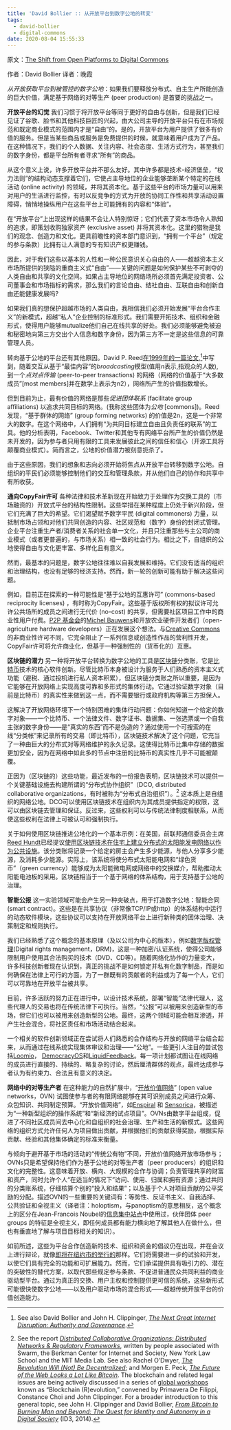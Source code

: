 ```yaml
---
title: 'David Bollier :: 从开放平台到数字公地的转变'
tags:
  - david-bollier
  - digital-commons
date: 2020-08-04 15:55:33
---
```


原文：[The Shift from Open Platforms to Digital Commons](http://www.bollier.org/blog/shift-open-platforms-digital-commons)

作者：David Bollier 译者：晚霞

*从开放获取平台到被管控的数字公地*：如果我们要释放分布式、自主生产所能创造的巨大价值，满足基于网络的对等生产 (peer production) 是首要的挑战之一。

**开放平台的幻觉** 我们习惯于将开放平台等同于更好的自由与创新，但是我们已经见证了谷歌、脸书和其他科技巨匠的兴起，由大公司主导的开放平台只有在市场规范和既定商业模式的范围内才是“自由”的。是的，开放平台为用户提供了很多有价值的服务。但是当某些商品或服务是免费提供的时候，就意味着用户成为了产品。在这种情况下，我们的个人数据、关注内容、社会态度、生活方式行为，甚至我们的数字身份，都是平台所有者寻求“所有”的商品。

从这个意义上说，许多开放平台并不那么友好。其中许多都是技术-经济堡垒，“权力法则”的结构动态支撑着它们，它使占主导地位的企业能够垄断某个特定的在线活动 (online activity) 的领域，并将其资本化。基于这些平台的市场力量可以用来对用户的生活进行监控，有时以反竞争的方式为开放的协同工作性和共享活动设置障碍，悄悄地操纵用户在这些平台上可能拥有的内容和“体验”。

在“开放平台”上出现这样的结果不会让人特别惊讶；它们代表了资本市场令人熟知的追求，即策划收购独家资产 (exclusive asset) 并将其资本化。这里的猎物是我们的观念、创造力和文化。更具前瞻性的资本部门意识到，“拥有一个平台”（规定的参与条款）比拥有让人满意的专有知识产权更赚钱。

因此，对于我们这些以基本的人性和一种公民意识关心自由的人——超越资本主义市场所提供的狭隘的重商主义式“自由”——关键的问题是如何保护某些不可剥夺的人类自由和共享的文化空间。如果占主导地位的网络场所必须首先满足投资者、公司董事会和市场指标的需求，那么我们的言论自由、结社自由、互联自由和创新自由还能健康发展吗?

如果我们真的想保护超越市场的人类自由，我相信我们必须开始发展“平台合作主义”的新模式，超越“私人”企业控制的标准形式。我们需要开拓技术、组织和金融形式，使得用户能够mutualize他们自己在线共享的好处。我们必须能够避免被迫和秘密地向第三方交出个人信息和数字身份，因为第三方不一定是这些信息的可靠管理人员。

转向基于公地的平台还有其他原因。David P. Reed[在1999年的一篇论文](http://www.reed.com/dpr/locus/gfn/reedslaw.html),[^1]中写到，随着交互从基于“最佳内容”的*broadcasting*模型(值用*n*表示,指观众的人数),到一个*点对点传输* (peer-to-peer transactions) 的网络（网络的价值基于“大多数成员”\[most members\]并在数学上表示为n2），网络所产生的价值指数增长。

但到目前为止，最有价值的网络是那些*促进团体联系* (facilitate group affiliations) 以追求共同目标的网络。(我称这些团体为*公地* \[commons\])。Reed发现，“基于群体的网络” (group forming networks) 的价值是2n，这是一个非常大的数字。在这个网络中，人们拥有“为共同目标建立自由且负责任的联系”的工具。他的分析表明，Facebook、Twitter和其他专有网络平台所产生的价值仍然是未开发的，因为参与者只用有限的工具来发展彼此之间的信任和信心（开源工具将颠覆商业模式）。简而言之，公地的价值潜力被刻意扼杀了。

由于这些原因，我们的想象和志向必须开始将焦点从开放平台转移到数字公地。自组织的平民们必须能够控制他们的交互和管理条款，并从他们自己的协作和共享中有所收获。

**通向CopyFair许可** 各种法律和技术革新现在开始致力于处理作为交换工具的（市场融资的）开放式平台的结构性限制。这些举措在某种程度上仍处于新兴阶段，但它们充满了巨大的希望。它们渴望赋予数字平民 (digital commoners) 力量，以抵制市场占领和对他们共同创造的内容、社区规范和（数字）身份的封闭式管理。企业平台注重生产者/消费者关系的社会单一文化，并且只注重那些与主公司的商业模式（或者更普遍的，与市场关系）相一致的社会行为。相比之下，自组织的公地使得自由与文化更丰富、多样化且有意义。

然而，最基本的问题是，数字公地往往难以自我发展和维持。它们没有适当的组织和治理结构，也没有足够的经济支持。然而，新一轮的创新可能有助于解决这些问题。

例如，目前正在探索的一种可能性是“基于公地的互惠许可” (commons-based reciprocity licenses) ，有时称为CopyFair。这些基于版权所有权的拟议许可允许公共场所的成员之间进行无代价 (no-cost) 的共享，但需要社区项目工作中的商业性用户付费。[P2P 基金会](http://p2pfoundation.net/)的[Michel Bauwens](http://p2pfoundation.net/Michel_Bauwens)和开放农业硬件开发者们（open-agriculture hardware developers）正在发展这个想法。与[Creative Commons](https://creativecommons.org/)的非商业性许可不同，它完全阻止了一系列信息或创造性作品的营利性开发，CopyFair许可将允许商业化，但基于一种强制性的（货币化的）互惠。

**区块链的潜力** 另一种将开放平台转换为数字公地的工具是[区块链](https://en.wikipedia.org/wiki/Block_chain_(database))分类账，它是[比特币](https://bitcoin.org/en/)技术的核心软件创新。尽管比特币本身被设计为服务于人们熟悉的资本主义式功能（避税、通过投机进行私人资本积累），但区块链分类账之所以重要，是因为它能够在开放网络上实现高度可靠和多形式的集体行动。它通过验证数字对象（目前是比特币）的真实性来做到这一点，而不需要银行或政府机构等第三方担保人。

这解决了开放网络环境下一个特别困难的集体行动问题：你如何知道一个给定的数字对象——一个比特币、一个法律文件、数字证书、数据集、一张选票或一个自我主张的数字身份——是“真实的东西”而不是伪造的？通过使用一个可搜索的在线“分类帐”来记录所有的交易（即比特币），区块链技术解决了这个问题，它充当了一种由巨大的分布式对等网络维护的永久记录。这使得比特币比集中存储的数据更加安全，因为在网络中如此多的节点中注册的比特币的真实性几乎不可能被颠覆。

正因为（区块链的）这些功能，最近发布的一份报告表明，区块链技术可以提供一个关键基础设施去构建所谓的“分布式协作组织”（DCO, distributed collaborative organizations，有时被称为“分布式自治组织”）。[^2] 这本质上是自组织的网络公地。DCO可以使用区块链技术在组织内为其成员提供指定的权限，这可以由区块链去管理和保证。反过来，这些权利可以与传统法律制度相联系，从而使这些权利在法律上可被认可和强制执行。

关于如何使用区块链推进公地化的一个基本示例：在美国，前联邦通信委员会主席[Reed Hundt](https://en.wikipedia.org/wiki/Reed_Hundt)已经提议[使用区块链技术在住宅上建立分布式的太阳能发电网络以作为公共设施](https://idcubed.org/chapter-10-green-coins-using-digital-currency-build-new-power-platform/)。该分类账将记录一个给定的房主会产生多少能源，与他人分享多少能源，及消耗多少能源。实际上，该系统将使分布式太阳能电网和“绿色货币”（green currency）能够成为太阳能微电网或网络中的交换媒介，帮助推动太阳能电池板的采用。区块链相当于一个基于网络的体系结构，用于支持基于公地的治理。

**智能公报** 这一实验领域可能会产生另一种突破点，用于打造数字公地：智能合同 (smart contract)。这些是在共享协议（非常像TCP/IP或http）的体系结构中运行的动态软件模块，这些协议可以支持在开放网络平台上进行新种类的团体治理、决策制定和规则执行。

我们已经熟悉了这个概念的基本原理（及以公司为中心的版本），例如[数字版权管理](https://en.wikipedia.org/wiki/Digital_rights_management)(Digital rights management，DRM)，这是一种加密/认证系统，使得公司能够限制用户使用其合法购买的技术（DVD、CD等）。随着网络化协作的力量变大，许多科技创新者现在认识到，真正的挑战不是如何锁定并私有化数字制品，而是如何确保在法律上可行的方面，为了一群既有的贡献者的利益或为了每一个人，它们可以可靠地在开放平台被共享。

目前，许多活跃的努力正在进行中，以设计技术系统，部署“智能”法律代理人，这些代理人的交易也将在传统法律下可执行。当然，“公报”可以被用来创造新型的市场，但它们也可以被用来创造新型的公地。最终，这两个领域可能会相互渗透，并产生社会混合，将社区责任和市场活动结合起来。

一个相关的软件创新领域正在尝试将人们熟悉的合作结构与开放的网络平台结合起来，从而通过在线系统实现集体审议和治理——“公地”。一些更引人注目的尝试包括[Loomio](https://www.loomio.org/)， [DemocracyOS](http://democracyos.org/)和[LiquidFeedback](http://liquidfeedback.org/)。每一项计划都试图让在线网络的成员进行直接的、持续的、略复杂的讨论，然后厘清群体的观点，最终达成参与者认为有约束力、合法且有意义的决定。

**网络中的对等生产者** 在这种能力的自然扩展中，“[开放价值网络](http://valuenetwork.referata.com/wiki/Main_Page)” (open value networks，OVN) 试图使参与者的有限网络能够在其可识别成员之间进行众筹、众包知识、共同制定预算。“开放价值网络”，如[Enspiral](http://www.enspiral.com/) 和 [Sensorica](http://www.sensorica.co/)，被描述为“一种新型组织的操作系统”和“新经济的试点项目”。OVNs由数字平台组成，促进了不同社区成员间去中心化和自组织的社会治理、生产和生活的新模式。这些网络的组织方式允许任何人为项目做出贡献，并根据他们的贡献获得奖励，根据实际贡献、经验和其他集体确定的标准来衡量。

与倾向于避开基于市场的活动的“传统公有物”不同，开放价值网络开放市场参与；OVNs只是希望保持他们作为基于公地的对等生产者（peer producers）的组织和文化的完整性。这意味着开放、横向、大规模的合作与协调；负责管理共享的财富和资产，同时允许个人“在适当的情况下”访问、使用、归属和拥有资源；通过共同的分类账系统，仔细核算个别的“投入和结果”；以及基于个人对项目贡献的公平奖励的分配。描述OVN的一些重要的关键词有：等势性、反证书主义、自我选择、公共验证和全视主义（译者注：holoptism，与panoptism的意思相反，这个概念上的区分在Jean-Francois Noubel的[信息集中站点](http://www.thetransitioner.org/ic)中使用过，伙伴团体 peer groups 的特征是全视主义，即任何成员都有能力横向地了解其他人在做什么，但也有垂直地了解与项目目标相关的知识）。

如前所述，这些为平台合作创造新的技术、组织和资金的倡议仍在出现，并在会议上进行辩论，就像[即将在纽约市的举行的](http://platformcoop.net)那样。它们将需要进一步的试验和开发，以使它们具有完全的功能和可扩展能力。然而，它们承诺提供具有吸引力的、潜在的突破性的替代方案，以取代那些规定参与条款、不促进普通民众共同利益的商业驱动型平台。通过为真正的交换、用户主权和控制提供更可信的系统，这些新形式可能很快使数字公地——以及用户驱动市场的混合形式——超越传统开放平台的价值创造能力。

[^1]: See also David Bollier and John H. Clippinger, [*The Next Great Internet Disruption: Authority and Governance*](https://idcubed.org/chapter-3-next-great-internet-disruption-authority-governance/).
[^2]: See the report [*Distributed Collaborative Organizations: Distributed Networks & Regulatory Frameworks*](http://bollier.org/distributed-networks-and-law), written by people associated with Swarm, the Berkman Center for Internet and Society, New York Law School and the MIT Media Lab. See also Rachel O’Dwyer, [*The Revolution Will (Not) Be Decentralized*](http://commonstransition.org/the-revolution-will-not-be-decentralised-blockchains); and Morgen E. Peck, [*The Future of the Web Looks a Lot Like Bitcoin*](http://spectrum.ieee.org/computing/networks/the-future-of-the-web-looks-a-lot-like-bitcoin). The blockchain and related legal issues are being actively discussed in a series of [global workshops](http://blockchainworkshops.org/) known as “Blockchain (R)evolution,” convened by Primavera De Filippi, Constance Choi and John Clippinger. For a broader introduction to this general topic, see John H. Clippinger and David Bollier, [*From Bitcoin to Burning Man and Beyond: The Quest for Identity and Autonomy in a Digital Society*](https://idcubed.org/bitcoin-burning-man-beyond/) (ID3, 2014).